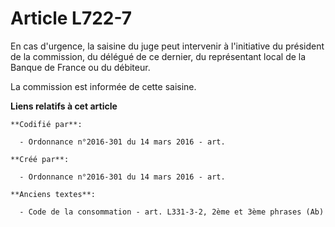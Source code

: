 # Article L722-7

En cas d'urgence, la saisine du juge peut intervenir à l'initiative du président de la commission, du délégué de ce dernier,
du représentant local de la Banque de France ou du débiteur.

La commission est informée de cette saisine.

**Liens relatifs à cet article**

	**Codifié par**:

	  - Ordonnance n°2016-301 du 14 mars 2016 - art.

	**Créé par**:

	  - Ordonnance n°2016-301 du 14 mars 2016 - art.

	**Anciens textes**:

	  - Code de la consommation - art. L331-3-2, 2ème et 3ème phrases (Ab)
